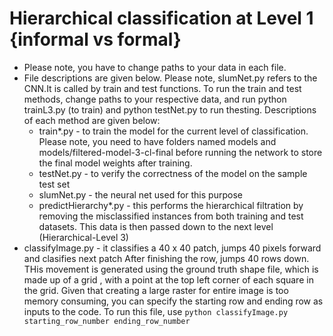 # Hierarchical classification at Level 1 {informal vs formal}
* Please note, you have to change paths to your data in each file. 
* File descriptions are given below. Please note, slumNet.py refers to the CNN.It is called by train and test functions. To run the train and test methods, change paths to your respective data, and run python trainL3.py (to train) and python testNet.py to run thesting. Descriptions of each method are given below: 
	* train*.py - to train the model for the current level of classification. Please note, you need to have folders named models and models/filtered-model-3-cl-final before running the network to store the  final model weights after training.
	* testNet.py - to verify the correctness of the model on the sample test set
	* slumNet.py - the neural net used for this purpose
	* predictHierarchy*.py - this performs the hierarchical filtration  by removing the misclassified instances from both training and test datasets. This data is then passed down to the next level (Hierarchical-Level 3)
* classifyImage.py - it classifies a 40 x 40 patch, jumps 40 pixels forward and clasifies next patch After finishing the row, jumps 40 rows down. THis movement is generated using the ground truth shape file, which is made up of a grid , with a point at the top left corner of each square in the grid. Given that creating a large raster for entire image is too memory consuming, you can specify the starting row and ending row as inputs to the code. To run this file, use ```python classifyImage.py starting_row_number ending_row_number```

